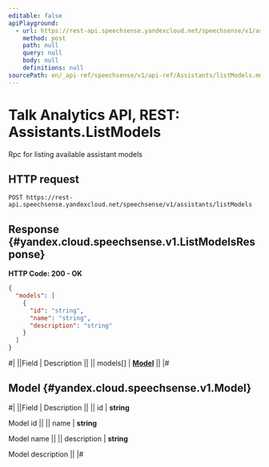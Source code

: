 ```yaml
---
editable: false
apiPlayground:
  - url: https://rest-api.speechsense.yandexcloud.net/speechsense/v1/assistants/listModels
    method: post
    path: null
    query: null
    body: null
    definitions: null
sourcePath: en/_api-ref/speechsense/v1/api-ref/Assistants/listModels.md
---
```


# Talk Analytics API, REST: Assistants.ListModels

Rpc for listing available assistant models

## HTTP request

```
POST https://rest-api.speechsense.yandexcloud.net/speechsense/v1/assistants/listModels
```

## Response {#yandex.cloud.speechsense.v1.ListModelsResponse}

**HTTP Code: 200 - OK**

```json
{
  "models": [
    {
      "id": "string",
      "name": "string",
      "description": "string"
    }
  ]
}
```

#|
||Field | Description ||
|| models[] | **[Model](#yandex.cloud.speechsense.v1.Model)** ||
|#

## Model {#yandex.cloud.speechsense.v1.Model}

#|
||Field | Description ||
|| id | **string**

Model id ||
|| name | **string**

Model name ||
|| description | **string**

Model description ||
|#
